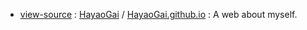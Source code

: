 - [view-source]() : [HayaoGai](https://github.com/HayaoGai/) / [HayaoGai.github.io](https://github.com/HayaoGai/HayaoGai.github.io) : A web about myself.
